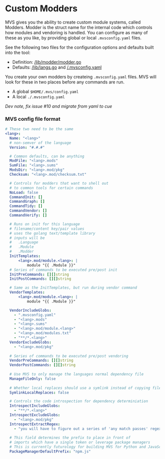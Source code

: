 # Custom Modders

MVS gives you the ability to create
custom module systems, called Modders.
Modder is the struct name for the
internal code which controls how
modules and vendoring is handled.
You can configure as many of these as you like,
by providing global or local `.mvsconfig.yaml` files.

See the following two files for the configuration options
and defaults built into the tool:

- Definition: [/lib/modder/modder.go](../lib/modder/modder.go)
- Defaults: [/lib/langs.go](./lib/langs.go) and [/.mvsconfig.yaml](../.mvsconfig.yaml)

You create your own modders by createing `.mvsconfig.yaml` files.
MVS will look for these in two places before any commands are run.

- A global `$HOME/.mvs/config.yaml`
- A local `./.mvsconfig.yaml`

_Dev note, fix issue #10 and migrate from yaml to cue_

### MVS config file format


```yaml
# These two need to be the same
<lang>:
  Name: "<lang>"
  # non-semver of the language
  Version: "#.#.#"

  # Common defaults, can be anything
  ModFile: "<lang>.mods"
  SumFile: "<lang>.sums"
  ModsDir: "<lang>.mod/pkg"
  Checksum: "<lang>.mod/checksum.txt"

  # Controls for modders that want to shell out
  # to common tools for certain commands
  NoLoad: false
  CommandInit: []
  CommandGraph: []
  CommandTidy: []
  CommandVendor: []
  CommandVerify: []

  # Runs on init for this language
  # filename/content key/pair values
  # uses the golang text/template library
  # inputs will be
  #   .Language
  #   .Module
  #   .Modder
  InitTemplates:
      <lang>.mod/module.<lang>: |
          module "{{ .Module }}"
  # Series of commands to be executed pre/post init
  InitPreCommands: [][]string
  InitPostCommands: [][]string

  # Same as the InitTemplates, but run during vendor command
  VendorTemplates:
      <lang>.mod/module.<lang>: |
          module "{{ .Module }}"

  VendorIncludeGlobs:
    - ".mvsconfig.yaml"
    - "<lang>.mods"
    - "<lang>.sums"
    - "<lang>.mod/module.<lang>"
    - "<lang>.mod/modules.txt"
    - "**/*.<lang>"
  VendorExcludeGlobs:
    - "<lang>.mod/pkg"
    
  # Series of commands to be executed pre/post vendoring
  VendorPreCommands: [][]string
  VendorPostCommands: [][]string
  
  # Use MVS to only manage the languages normal dependency file
  ManageFileOnly: false
  
  # Whether local replaces should use a symlink instead of copying files
  SymlinkLocalReplaces: false

  # Controls the code introspection for dependency determiniation
  IntrospectIncludeGlobs:
    - "**/*.<lang>"
  IntrospectExcludeGlobs:
    - "<lang>.mod/pkg"
  IntrospectExtractRegex:
    - "you will have to figure out a series of 'any match passes' regexps to pull out dependencies"
    
  # This field determines the prefix to place in front of
  # imports which have a single token or leverage package managers
  # This is currently futurology for building MVS for Python and JavaScript
  PackageManagerDefaultPrefix: "npm.js"
```


